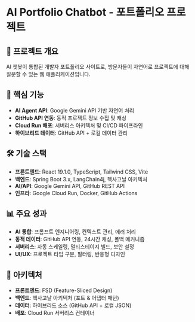 # AI Portfolio Chatbot - 포트폴리오 프로젝트

## 🎯 프로젝트 개요
AI 챗봇이 통합된 개발자 포트폴리오 사이트로, 방문자들이 자연어로 프로젝트에 대해 질문할 수 있는 웹 애플리케이션입니다.

## 🚀 핵심 기능
- **AI Agent API**: Google Gemini API 기반 자연어 처리
- **GitHub API 연동**: 동적 프로젝트 정보 수집 및 캐싱
- **Cloud Run 배포**: 서버리스 아키텍처 및 CI/CD 파이프라인
- **하이브리드 데이터**: GitHub API + 로컬 데이터 관리

## 🛠 기술 스택
- **프론트엔드**: React 19.1.0, TypeScript, Tailwind CSS, Vite
- **백엔드**: Spring Boot 3.x, LangChain4j, 헥사고날 아키텍처
- **AI/API**: Google Gemini API, GitHub REST API
- **인프라**: Google Cloud Run, Docker, GitHub Actions

## 📊 주요 성과
- **AI 통합**: 프롬프트 엔지니어링, 컨텍스트 관리, 에러 처리
- **동적 데이터**: GitHub API 연동, 24시간 캐싱, 폴백 메커니즘
- **서버리스**: 자동 스케일링, 멀티스테이지 빌드, 보안 설정
- **UI/UX**: 프로젝트 타입 구분, 필터링, 반응형 디자인

## 🔧 아키텍처
- **프론트엔드**: FSD (Feature-Sliced Design)
- **백엔드**: 헥사고날 아키텍처 (포트 & 어댑터 패턴)
- **데이터**: 하이브리드 소스 (GitHub API + 로컬 JSON)
- **배포**: Cloud Run 서버리스 컨테이너